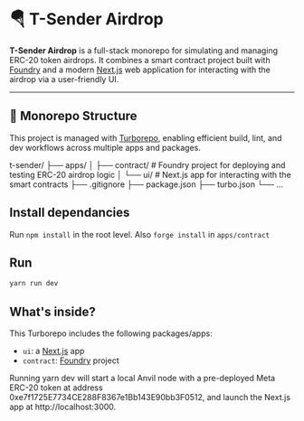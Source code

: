 # 🪂 T-Sender Airdrop

**T-Sender Airdrop** is a full-stack monorepo for simulating and managing ERC-20 token airdrops. It combines a smart contract project built with [Foundry](https://github.com/foundry-rs/foundry) and a modern [Next.js](https://nextjs.org/) web application for interacting with the airdrop via a user-friendly UI.

---

## 🧱 Monorepo Structure

This project is managed with [Turborepo](https://turbo.build/repo), enabling efficient build, lint, and dev workflows across multiple apps and packages.

t-sender/
├── apps/
│ ├── contract/ # Foundry project for deploying and testing ERC-20 airdrop logic
│ └── ui/ # Next.js app for interacting with the smart contracts
├── .gitignore
├── package.json
├── turbo.json
└── ...

## Install dependancies

Run `npm install` in the root level. Also `forge install` in `apps/contract`

## Run

```sh
yarn run dev
```

## What's inside?

This Turborepo includes the following packages/apps:

- `ui`: a [Next.js](https://nextjs.org/) app
- `contract`: [Foundry](https://github.com/foundry-rs/foundry) project

Running yarn dev will start a local Anvil node with a pre-deployed Meta ERC-20 token at address 0xe7f1725E7734CE288F8367e1Bb143E90bb3F0512, and launch the Next.js app at http://localhost:3000.
